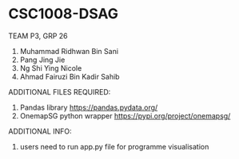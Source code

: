 # CSC1008-DSAG

TEAM P3, GRP 26
1. Muhammad Ridhwan Bin Sani
2. Pang Jing Jie
3. Ng Shi Ying Nicole
4. Ahmad Fairuzi Bin Kadir Sahib

ADDITIONAL FILES REQUIRED:
1. Pandas library https://pandas.pydata.org/
2. OnemapSG python wrapper https://pypi.org/project/onemapsg/

ADDITIONAL INFO:
1. users need to run app.py file for programme visualisation
